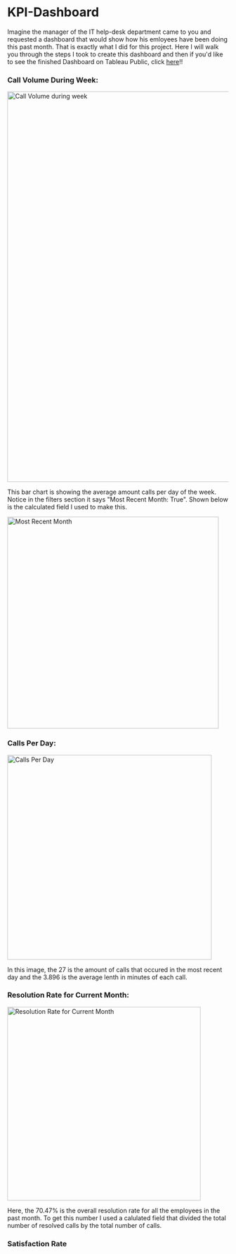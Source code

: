 # KPI-Dashboard
Imagine the manager of the IT help-desk department came to you and requested a dashboard that would show how his emloyees have been doing this past month. That is exactly what I did for this project. Here I will walk you through the steps I took to create this dashboard and then if you'd like to see the finished Dashboard on Tableau Public, click [here](https://public.tableau.com/app/profile/anthony.carpinello/viz/KPIDashboard_17250498862910/Dashboard1)!!


### Call Volume During Week:
<img width="887" alt="Call Volume during week" src="https://github.com/user-attachments/assets/3658b77a-1c75-4730-8e62-6b80f37b41f0">

This bar chart is showing the average amount calls per day of the week. Notice in the filters section it says "Most Recent Month: True". Shown below is the calculated field I used to make this. 

<img width="481" alt="Most Recent Month" src="https://github.com/user-attachments/assets/26303102-5be6-46ff-96aa-dd77832942c5">



### Calls Per Day:
<img width="465" alt="Calls Per Day" src="https://github.com/user-attachments/assets/c7e6ee2e-4a84-400f-8c6e-9255e4d76650">

In this image, the 27 is the amount of calls that occured in the most recent day and the 3.896 is the average lenth in minutes of each call.



### Resolution Rate for Current Month:
<img width="440" alt="Resolution Rate for Current Month" src="https://github.com/user-attachments/assets/68665c8e-3811-44d8-aee7-72a832946a39">

Here, the 70.47% is the overall resolution rate for all the employees in the past month. To get this number I used a calulated field that divided the total number of resolved calls by the total number of calls.



### Satisfaction Rate






